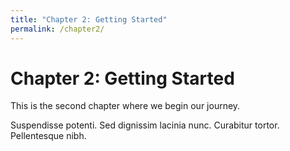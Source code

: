 ```yaml
---
title: "Chapter 2: Getting Started"
permalink: /chapter2/
---
```


# Chapter 2: Getting Started

This is the second chapter where we begin our journey.

Suspendisse potenti. Sed dignissim lacinia nunc. Curabitur tortor. Pellentesque nibh.
